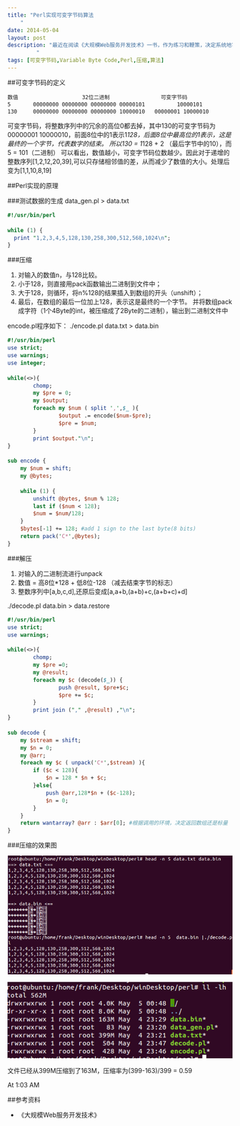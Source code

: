```yaml
---
title: "Perl实现可变字节码算法
	"
date: 2014-05-04
layout: post
description: "最近在阅读《大规模Web服务开发技术》一书，作为练习和鞭策，决定系统地写一写博客，加深理解。本文用Perl实现了可变字节码算法，对递增的整数序列的文本进行了压缩，压缩率能达到59%。
	     "
tags: [可变字节码,Variable Byte Code,Perl,压缩,算法]
---
```

##可变字节码的定义

```
数值	                  32位二进制			    可变字节码
5		00000000 00000000 00000000 00000101 	     10000101
130		00000000 00000000 00000000 10000010	  00000001 10000010
```
可变字节码，将整数序列中的冗余的高位0都去掉，其中130的可变字节码为00000001 10000010，前面8位中的1表示1*128，后面8位中最高位的1表示，这是最终的一个字节，代表数字的结束。
所以130 = 1*128 + 2 （最后字节中的10），而 5 = 101（二进制）
可以看出，数值越小，可变字节码位数越少。因此对于递增的整数序列[1,2,12,20,39],可以只存储相邻值的差，从而减少了数值的大小。处理后变为[1,1,10,8,19]

##Perl实现的原理

###测试数据的生成
data_gen.pl > data.txt

```perl
#!/usr/bin/perl

while (1) {
  print "1,2,3,4,5,128,130,258,300,512,568,1024\n";
}
```

###压缩 
1. 对输入的数值n，与128比较。
2. 小于128，则直接用pack函数输出二进制到文件中；
3. 大于128，则循环，将n%128的结果插入到数组的开头（unshift）；
4. 最后，在数组的最后一位加上128，表示这是最终的一个字节。
并将数组pack成字符（1个4Byte的int，被压缩成了2Byte的二进制），输出到二进制文件中

encode.pl程序如下：
./encode.pl data.txt > data.bin

```perl
#!/usr/bin/perl
use strict;
use warnings;
use integer;

while(<>){
        chomp;
        my $pre = 0;
        my $output;
        foreach my $num ( split ',',$_ ){
                $output .= encode($num-$pre);
                $pre = $num;
        }
        print $output."\n";
}
 
sub encode {
	my $num = shift;
	my @bytes;

	while (1) {
        unshift @bytes, $num % 128;
        last if ($num < 128);
        $num = $num/128;
	}
	$bytes[-1] += 128; #add 1 sign to the last byte(8 bits)
	return pack('C*',@bytes);
}
```

###解压
1. 对输入的二进制流进行unpack
2. 数值 = 高8位*128 + 低8位-128 （减去结束字节的标志）
3. 整数序列中[a,b,c,d],还原后变成[a,a+b,(a+b)+c,(a+b+c)+d]

./decode.pl data.bin > data.restore

```perl
#!/usr/bin/perl
use strict;
use warnings;

while(<>){
        chomp;
        my $pre =0;
        my @result;
        foreach my $c (decode($_)) {
                push @result, $pre+$c;
                $pre += $c;
        }
        print join ("," ,@result) ,"\n";
}

sub decode {
	my $stream = shift;
	my $n = 0;
	my @arr;
	foreach my $c ( unpack('C*',$stream) ){
		if ($c < 128){
			$n = 128 * $n + $c;		
		}else{
			push @arr,128*$n + ($c-128);
			$n = 0;
		}
	}
	return wantarray? @arr : $arr[0]; #根据调用的环境，决定返回数组还是标量
}
```
###压缩的效果图

![setting](/media/file/20140504/process.jpg)

![setting](/media/file/20140504/result.jpg)

文件已经从399M压缩到了163M，压缩率为(399-163)/399 = 0.59


At 1:03 AM

##参考资料
* 《大规模Web服务开发技术》
